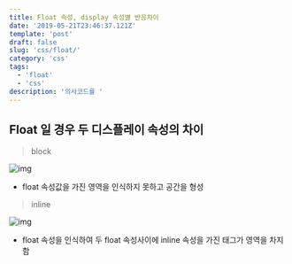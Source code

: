```yaml
---
title: Float 속성, display 속성별 반응차이
date: '2019-05-21T23:46:37.121Z'
template: 'post'
draft: false
slug: 'css/float/'
category: 'css'
tags:
  - 'float'
  - 'css'
description: '의사코드를 '
---
```


## Float 일 경우 두 디스플레이 속성의 차이

> block

![img](/Users/godot/dev-log/log/TIL/assets/img4.png)

- float 속성값을 가진 영역을 인식하지 못하고 공간을 형성

> inline

![img](/Users/godot/dev-log/log/TIL/assets/img3.png)

- float 속성을 인식하여 두 float 속성사이에 inline 속성을 가진 태그가 영역을 차지함
